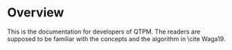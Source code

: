 Overview
========

This is the documentation for developers of QTPM. The readers are supposed to be familiar with the concepts and the algorithm in \cite Waga19.
